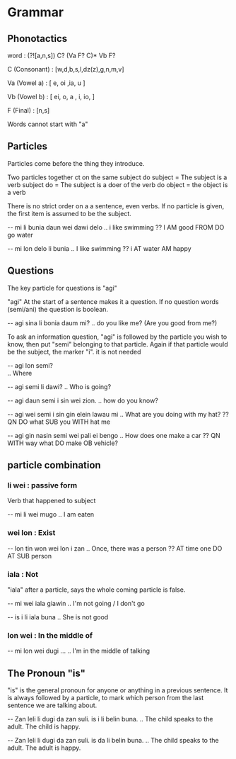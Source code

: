 Grammar
======

Phonotactics
----------

word : (?![a,n,s]) C? (Va F? C)* Vb F?

C (Consonant) : [w,d,b,s,l,dz(z),g,n,m,v]

Va (Vowel a) : [ e, oi ,ia, u ]

Vb (Vowel b) : [ ei, o, a , i, io,  ]

F (Final) : [n,s]


Words cannot start with "a"


Particles
---------

Particles come before the thing they introduce.

Two particles together ct on the same subject
do subject = The subject is a verb
subject do = The subject is a doer of the verb
do object = the object is a verb

There is no strict order on a a sentence, even verbs. 
If no particle is given, the first item is assumed to be the subject.

-- mi li bunia daun wei dawi delo
.. i like swimming
?? I AM good FROM DO go water

-- mi lon delo li bunia
.. I like swimming
?? i AT water AM happy



Questions
---------

The key particle for questions is "agi"

"agi" At the start of a sentence makes it a question. 
If no question words (semi/ani) the question is boolean.

-- agi sina li bonia daum mi? 
.. do you like me? (Are you good from me?)


To ask an information question, "agi" is followed by the particle you wish to know, then put "semi" belonging to that particle. 
Again if that particle would be the subject, the marker "i". it is not needed

-- agi lon semi?    
.. Where

-- agi semi li dawi?
.. Who is going?

-- agi daun semi i sin wei zion.
.. how do you know?

-- agi wei semi i sin gin elein lawau mi
.. What are you doing with my hat?
?? QN DO what SUB you WITH hat me

-- agi gin nasin semi wei pali ei bengo
.. How does one make a car
?? QN WITH way what DO make OB vehicle?

particle combination
-----------

### li wei : passive form

Verb that happened to subject

-- mi li wei mugo
.. I am eaten

### wei lon : Exist
-- lon tin won wei lon i zan 
.. Once, there was a person
?? AT time one DO AT SUB person

### iala : Not
"iala" after a particle, says the whole coming particle is false.

-- mi wei iala giawin
.. I'm not going / I don't go

-- is i li iala buna
.. She is not good

### lon wei : In the middle of

-- mi lon wei dugi ...
.. I'm in the middle of talking



The Pronoun "is"
--------------
"is" is the general pronoun for anyone or anything in a previous sentence. It is always followed by a particle, to mark which person from the last sentence we are talking about.

-- Zan leli li dugi da zan suli. is i li belin buna.
.. The child speaks to the adult. The child is happy.

-- Zan leli li dugi da zan suli. is da li belin buna.
.. The child speaks to the adult. The adult is happy.


